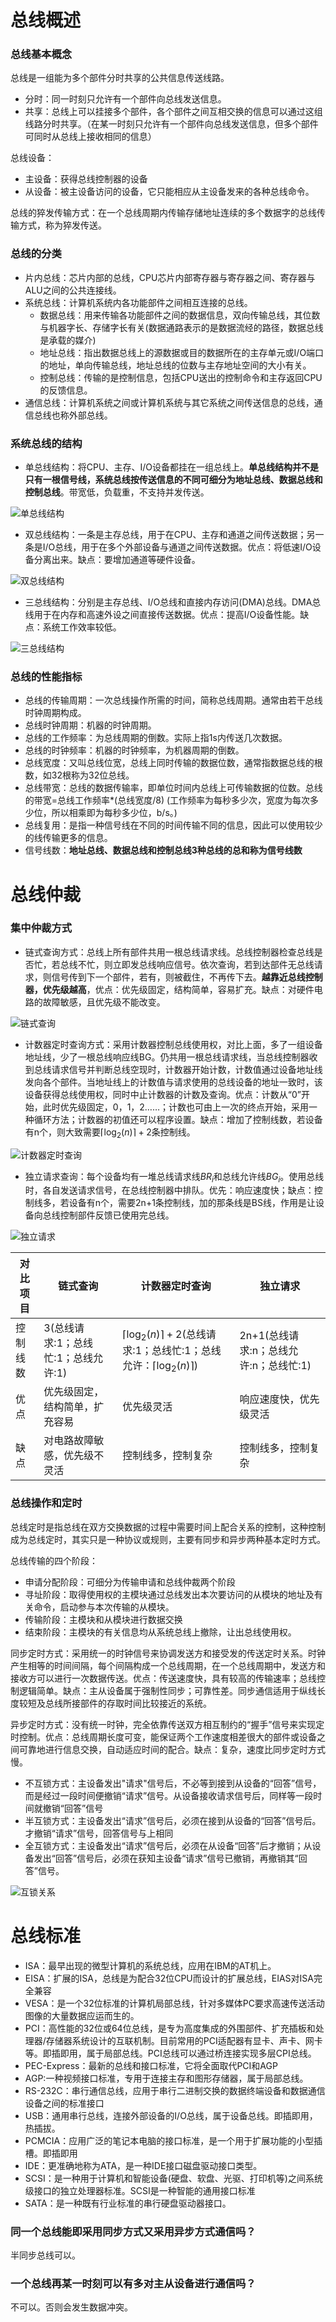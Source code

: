 # 总线概述

### 总线基本概念

总线是一组能为多个部件分时共享的公共信息传送线路。

- 分时：同一时刻只允许有一个部件向总线发送信息。
- 共享：总线上可以挂接多个部件，各个部件之间互相交换的信息可以通过这组线路分时共享。（在某一时刻只允许有一个部件向总线发送信息，但多个部件可同时从总线上接收相同的信息）

总线设备：
- 主设备：获得总线控制器的设备
- 从设备：被主设备访问的设备，它只能相应从主设备发来的各种总线命令。

总线的猝发传输方式：在一个总线周期内传输存储地址连续的多个数据字的总线传输方式，称为猝发传送。

### 总线的分类

- 片内总线：芯片内部的总线，CPU芯片内部寄存器与寄存器之间、寄存器与ALU之间的公共连接线。
- 系统总线：计算机系统内各功能部件之间相互连接的总线。
  - 数据总线：用来传输各功能部件之间的数据信息，双向传输总线，其位数与机器字长、存储字长有关(数据通路表示的是数据流经的路径，数据总线是承载的媒介)
  - 地址总线：指出数据总线上的源数据或目的数据所在的主存单元或I/O端口的地址，单向传输总线，地址总线的位数与主存地址空间的大小有关。
  - 控制总线：传输的是控制信息，包括CPU送出的控制命令和主存返回CPU的反馈信息。
- 通信总线：计算机系统之间或计算机系统与其它系统之间传送信息的总线，通信总线也称外部总线。

###  系统总线的结构

- 单总线结构：将CPU、主存、I/O设备都挂在一组总线上。**单总线结构并不是只有一根信号线，系统总线按传送信息的不同可细分为地址总线、数据总线和控制总线**。带宽低，负载重，不支持并发传送。

![单总线结构](../jz_picture/6/单总线结构.png)

- 双总线结构：一条是主存总线，用于在CPU、主存和通道之间传送数据；另一条是I/O总线，用于在多个外部设备与通道之间传送数据。优点：将低速I/O设备分离出来。缺点：要增加通道等硬件设备。

![双总线结构](../jz_picture/6/双总线结构.png)

- 三总线结构：分别是主存总线、I/O总线和直接内存访问(DMA)总线。DMA总线用于在内存和高速外设之间直接传送数据。优点：提高I/O设备性能。缺点：系统工作效率较低。

![三总线结构](../jz_picture/6/三总线结构.png)

### 总线的性能指标

- 总线的传输周期：一次总线操作所需的时间，简称总线周期。通常由若干总线时钟周期构成。
- 总线时钟周期：机器的时钟周期。
- 总线的工作频率：为总线周期的倒数。实际上指1s内传送几次数据。
- 总线的时钟频率：机器的时钟频率，为机器周期的倒数。
- 总线宽度：又叫总线位宽，总线上同时传输的数据位数，通常指数据总线的根数，如32根称为32位总线。
- 总线带宽：总线的数据传输率，即单位时间内总线上可传输数据的位数。总线的带宽=总线工作频率*(总线宽度/8)   (工作频率为每秒多少次，宽度为每次多少位，所以相乘即为每秒多少位，b/s。)
- 总线复用：是指一种信号线在不同的时间传输不同的信息，因此可以使用较少的线传输更多的信息。
- 信号线数：**地址总线、数据总线和控制总线3种总线的总和称为信号线数**

# 总线仲裁

### 集中仲裁方式

- 链式查询方式：总线上所有部件共用一根总线请求线。总线控制器检查总线是否忙，若总线不忙，则立即发总线响应信号。依次查询，若到达部件无总线请求，则信号传到下一个部件，若有，则被截住，不再传下去。**越靠近总线控制器，优先级越高**，优点：优先级固定，结构简单，容易扩充。缺点：对硬件电路的故障敏感，且优先级不能改变。

![链式查询](../jz_picture/6/链式查询.png)

- 计数器定时查询方式：采用计数器控制总线使用权，对比上面，多了一组设备地址线，少了一根总线响应线BG。仍共用一根总线请求线，当总线控制器收到总线请求信号并判断总线空现时，计数器开始计数，计数值通过设备地址线发向各个部件。当地址线上的计数值与请求使用的总线设备的地址一致时，该设备获得总线使用权，同时中止计数器的计数及查询。优点：计数从“0”开始，此时优先级固定，0，1，2……；计数也可由上一次的终点开始，采用一种循环方法；计数器的初值还可以程序设置。缺点：增加了控制线数，若设备有n个，则大致需要$\lceil\log_2(n)\rceil+2$条控制线。

![计数器定时查询](../jz_picture/6/j计数器定时查询.png)

- 独立请求查询：每个设备均有一堆总线请求线$BR_i$和总线允许线$BG_i$。使用总线时，各自发送请求信号，在总线控制器中排队。优先：响应速度快；缺点：控制线多，若设备有n个，需要2n+1条控制线，加的那条线是BS线，作用是让设备向总线控制部件反馈已使用完总线。

![独立请求](../jz_picture/6/独立请求.png)

|对比项目|链式查询|计数器定时查询|独立请求|
|-----|-----|-----|-----|
|控制线数|3(总线请求:1；总线忙:1；总线允许:1)|$\lceil\log_2(n)\rceil+2$(总线请求:1；总线忙:1；总线允许：$\lceil\log_2(n)\rceil$)|2n+1(总线请求:n；总线允许:n；总线忙:1)|
|优点|优先级固定，结构简单，扩充容易|优先级灵活|响应速度快，优先级灵活|
|缺点|对电路故障敏感，优先级不灵活|控制线多，控制复杂|控制线多，控制复杂|

### 总线操作和定时
总线定时是指总线在双方交换数据的过程中需要时间上配合关系的控制，这种控制成为总线定时，其实只是一种协议或规则，主要有同步和异步两种基本定时方式。

总线传输的四个阶段：
- 申请分配阶段：可细分为传输申请和总线仲裁两个阶段
- 寻址阶段：取得使用权的主模块通过总线发出本次要访问的从模块的地址及有关命令，启动参与本次传输的从模块。
- 传输阶段：主模块和从模块进行数据交换
- 结束阶段：主模块的有关信息均从系统总线上撤除，让出总线使用权。

同步定时方式：采用统一的时钟信号来协调发送方和接受发的传送定时关系。时钟产生相等的时间间隔，每个间隔构成一个总线周期，在一个总线周期中，发送方和接收方可以进行一次数据传送。优点：传送速度快，具有较高的传输速率；总线控制逻辑简单。缺点：主从设备属于强制性同步；可靠性差。同步通信适用于纵线长度较短及总线所接部件的存取时间比较接近的系统。

异步定时方式：没有统一时钟，完全依靠传送双方相互制约的“握手”信号来实现定时控制。优点：总线周期长度可变，能保证两个工作速度相差很大的部件或设备之间可靠地进行信息交换，自动适应时间的配合。缺点：复杂，速度比同步定时方式慢。
- 不互锁方式：主设备发出"请求"信号后，不必等到接到从设备的“回答”信号，而是经过一段时间便撤销“请求”信号。从设备接收请求信号后，同样等一段时间就撤销“回答”信号
- 半互锁方式：主设备发出“请求”信号后，必须在接到从设备的“回答”信号后。才撤销“请求”信号，回答信号与上相同
- 全互锁方式：主设备发出“请求”信号后，必须在从设备“回答”后才撤销；从设备发出“回答”信号后，必须在获知主设备“请求”信号已撤销，再撤销其“回答”信号。

![互锁关系](../jz_picture/6/互锁关系.png)

# 总线标准

- ISA：最早出现的微型计算机的系统总线，应用在IBM的AT机上。
- EISA：扩展的ISA，总线是为配合32位CPU而设计的扩展总线，EIAS对ISA完全兼容
- VESA：是一个32位标准的计算机局部总线，针对多媒体PC要求高速传送活动图像的大量数据应运而生的。
- PCI：高性能的32位或64位总线，是专为高度集成的外围部件、扩充插板和处理器/存储器系统设计的互联机制。目前常用的PCI适配器有显卡、声卡、网卡等。即插即用，属于局部总线。PCI总线可以通过桥连接实现多层CPI总线。
- PEC-Express：最新的总线和接口标准，它将全面取代PCI和AGP
- AGP:一种视频接口标准，专用于连接主存和图形存储器，属于局部总线。
- RS-232C：串行通信总线，应用于串行二进制交换的数据终端设备和数据通信设备之间的标准接口
- USB：通用串行总线，连接外部设备的I/O总线，属于设备总线。即插即用，热插拔。
- PCMCIA：应用广泛的笔记本电脑的接口标准，是一个用于扩展功能的小型插槽。即插即用
- IDE：更准确地称为ATA，是一种IDE接口磁盘驱动接口类型。
- SCSI：是一种用于计算机和智能设备(硬盘、软盘、光驱、打印机等)之间系统级接口的独立处理器标准。SCSI是一种智能的通用接口标准
- SATA：是一种既有行业标准的串行硬盘驱动器接口。

### 同一个总线能即采用同步方式又采用异步方式通信吗？
半同步总线可以。

### 一个总线再某一时刻可以有多对主从设备进行通信吗？
不可以。否则会发生数据冲突。

